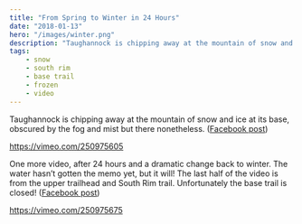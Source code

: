 ```yaml
---
title: "From Spring to Winter in 24 Hours"
date: "2018-01-13"
hero: "/images/winter.png"
description: "Taughannock is chipping away at the mountain of snow and ice at its base, obscured by the fog and mist but there nonetheless."
tags:
    - snow
    - south rim
    - base trail
    - frozen
    - video
---
```


Taughannock is chipping away at the mountain of snow and ice at its base, obscured by the fog and mist but there nonetheless. ([Facebook post](https://www.facebook.com/scott.dawson/videos/10155924046174840/?l=2349026974493546462))

https://vimeo.com/250975605

One more video, after 24 hours and a dramatic change back to winter. The water hasn’t gotten the memo yet, but it will! The last half of the video is from the upper trailhead and South Rim trail. Unfortunately the base trail is closed! ([Facebook post](https://www.facebook.com/scott.dawson/videos/10155926998439840/?l=5976086413291397357))

https://vimeo.com/250975675
